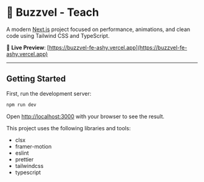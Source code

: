 # 🚀 Buzzvel - Teach

A modern [Next.js](https://nextjs.org) project focused on performance, animations, and clean code using Tailwind CSS and TypeScript.

🔗 **Live Preview**:
[https://buzzvel-fe-ashy.vercel.app](https://buzzvel-fe-ashy.vercel.app)

---

## Getting Started

First, run the development server:

```bash
npm run dev
```

Open [http://localhost:3000](http://localhost:3000) with your browser to see the result.

This project uses the following libraries and tools:

- clsx
- framer-motion
- eslint
- prettier
- tailwindcss
- typescript
